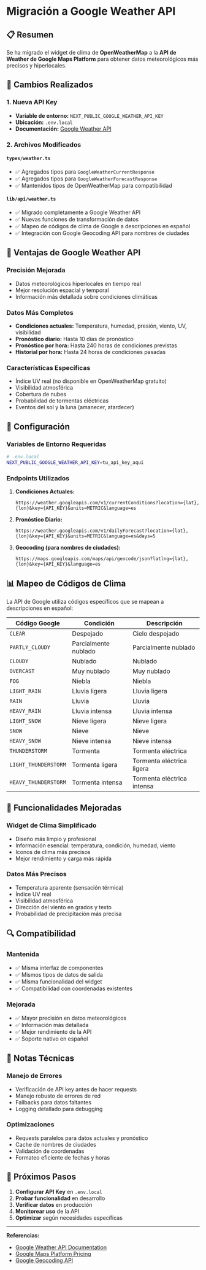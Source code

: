 # Migración a Google Weather API

## 📋 Resumen

Se ha migrado el widget de clima de **OpenWeatherMap** a la **API de Weather de Google Maps Platform** para obtener datos meteorológicos más precisos y hiperlocales.

## 🔄 Cambios Realizados

### 1. **Nueva API Key**
- **Variable de entorno:** `NEXT_PUBLIC_GOOGLE_WEATHER_API_KEY`
- **Ubicación:** `.env.local`
- **Documentación:** [Google Weather API](https://developers.google.com/maps/documentation/weather/overview?hl=es-419)

### 2. **Archivos Modificados**

#### `types/weather.ts`
- ✅ Agregados tipos para `GoogleWeatherCurrentResponse`
- ✅ Agregados tipos para `GoogleWeatherForecastResponse`
- ✅ Mantenidos tipos de OpenWeatherMap para compatibilidad

#### `lib/api/weather.ts`
- ✅ Migrado completamente a Google Weather API
- ✅ Nuevas funciones de transformación de datos
- ✅ Mapeo de códigos de clima de Google a descripciones en español
- ✅ Integración con Google Geocoding API para nombres de ciudades

## 🌟 Ventajas de Google Weather API

### **Precisión Mejorada**
- Datos meteorológicos hiperlocales en tiempo real
- Mejor resolución espacial y temporal
- Información más detallada sobre condiciones climáticas

### **Datos Más Completos**
- **Condiciones actuales:** Temperatura, humedad, presión, viento, UV, visibilidad
- **Pronóstico diario:** Hasta 10 días de pronóstico
- **Pronóstico por hora:** Hasta 240 horas de condiciones previstas
- **Historial por hora:** Hasta 24 horas de condiciones pasadas

### **Características Específicas**
- Índice UV real (no disponible en OpenWeatherMap gratuito)
- Visibilidad atmosférica
- Cobertura de nubes
- Probabilidad de tormentas eléctricas
- Eventos del sol y la luna (amanecer, atardecer)

## 🔧 Configuración

### **Variables de Entorno Requeridas**
```bash
# .env.local
NEXT_PUBLIC_GOOGLE_WEATHER_API_KEY=tu_api_key_aqui
```

### **Endpoints Utilizados**
1. **Condiciones Actuales:**
   ```
   https://weather.googleapis.com/v1/currentConditions?location={lat},{lon}&key={API_KEY}&units=METRIC&language=es
   ```

2. **Pronóstico Diario:**
   ```
   https://weather.googleapis.com/v1/dailyForecast?location={lat},{lon}&key={API_KEY}&units=METRIC&language=es&days=5
   ```

3. **Geocoding (para nombres de ciudades):**
   ```
   https://maps.googleapis.com/maps/api/geocode/json?latlng={lat},{lon}&key={API_KEY}&language=es
   ```

## 📊 Mapeo de Códigos de Clima

La API de Google utiliza códigos específicos que se mapean a descripciones en español:

| Código Google | Condición | Descripción |
|---------------|-----------|-------------|
| `CLEAR` | Despejado | Cielo despejado |
| `PARTLY_CLOUDY` | Parcialmente nublado | Parcialmente nublado |
| `CLOUDY` | Nublado | Nublado |
| `OVERCAST` | Muy nublado | Muy nublado |
| `FOG` | Niebla | Niebla |
| `LIGHT_RAIN` | Lluvia ligera | Lluvia ligera |
| `RAIN` | Lluvia | Lluvia |
| `HEAVY_RAIN` | Lluvia intensa | Lluvia intensa |
| `LIGHT_SNOW` | Nieve ligera | Nieve ligera |
| `SNOW` | Nieve | Nieve |
| `HEAVY_SNOW` | Nieve intensa | Nieve intensa |
| `THUNDERSTORM` | Tormenta | Tormenta eléctrica |
| `LIGHT_THUNDERSTORM` | Tormenta ligera | Tormenta eléctrica ligera |
| `HEAVY_THUNDERSTORM` | Tormenta intensa | Tormenta eléctrica intensa |

## 🚀 Funcionalidades Mejoradas

### **Widget de Clima Simplificado**
- Diseño más limpio y profesional
- Información esencial: temperatura, condición, humedad, viento
- Iconos de clima más precisos
- Mejor rendimiento y carga más rápida

### **Datos Más Precisos**
- Temperatura aparente (sensación térmica)
- Índice UV real
- Visibilidad atmosférica
- Dirección del viento en grados y texto
- Probabilidad de precipitación más precisa

## 🔍 Compatibilidad

### **Mantenida**
- ✅ Misma interfaz de componentes
- ✅ Mismos tipos de datos de salida
- ✅ Misma funcionalidad del widget
- ✅ Compatibilidad con coordenadas existentes

### **Mejorada**
- ✅ Mayor precisión en datos meteorológicos
- ✅ Información más detallada
- ✅ Mejor rendimiento de la API
- ✅ Soporte nativo en español

## 📝 Notas Técnicas

### **Manejo de Errores**
- Verificación de API key antes de hacer requests
- Manejo robusto de errores de red
- Fallbacks para datos faltantes
- Logging detallado para debugging

### **Optimizaciones**
- Requests paralelos para datos actuales y pronóstico
- Cache de nombres de ciudades
- Validación de coordenadas
- Formateo eficiente de fechas y horas

## 🎯 Próximos Pasos

1. **Configurar API Key** en `.env.local`
2. **Probar funcionalidad** en desarrollo
3. **Verificar datos** en producción
4. **Monitorear uso** de la API
5. **Optimizar** según necesidades específicas

---

**Referencias:**
- [Google Weather API Documentation](https://developers.google.com/maps/documentation/weather/overview?hl=es-419)
- [Google Maps Platform Pricing](https://developers.google.com/maps/billing-and-pricing)
- [Google Geocoding API](https://developers.google.com/maps/documentation/geocoding)
